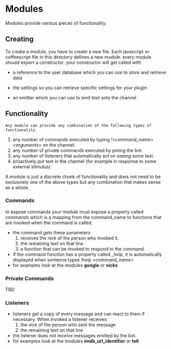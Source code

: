# Modules #

Modules provide various pieces of functionality.

## Creating ##

To create a module, you have to create a new file.
Each javascript or coffeescript file in this directory defines a new module.
every module should export a constructor.
your constructor will get called with

* a reference to the user database which you can use to store and retrieve data

* the settings so you can retrieve specific settings for your plugin

* an emitter which you can use to emit text onto the channel

## Functionality ##
	Any module can provide any combination of the following types of functionality.

1. any number of commands executed by typing *!&lt;command_name&gt; &lt;arguments&gt;* on the channel.
2. any number of private commands executed by pming the bot.
3. any number of listeners that automatically act on seeing some text.
4. proactively put text in the channel (for example in response to some external stimulus)

A module is just a discrete chunk of functionality and does not need to be exclusively one
of the above types but any combination that makes sense as a whole.

### Commands ###

to expose commands your module must expose a property called *commands* which is a mapping from
the command_name to functions that are invoked when the command is called.

* the command gets these parameters
	1. receives the nick of the person who invoked it.
	2. the remaining text on that line.
	3. a function that can be invoked to respond to the command.
* if the command function has a property called *_help*, it is automatically displayed when someone
types *!help &lt;command_name&gt;*
* for examples look at the modules **google** or **nicks**

### Private Commands ###

TBD

### Listeners ###

* listeners get a copy of every message and can react to them if necessary. When invoked a
listener receives
	1. the nick of the person who sent the message
	2. the remaining text on that line
* the listener does not receive messages emitted by the bot.
* for examples look at the modules **imdb\_url\_identifier** or **tell**